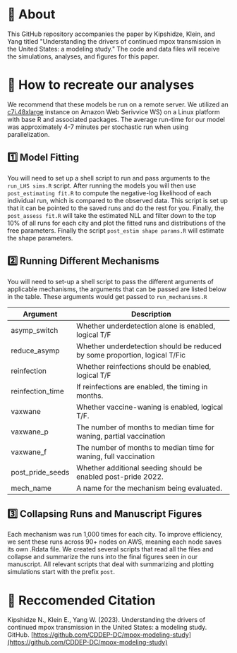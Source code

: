 # 📍 About
This GitHub repository accompanies the paper by Kipshidze, Klein, and Yang titled "Understanding the drivers of continued mpox transmission in the United States: a modeling study." The code and data files will receive the simulations, analyses, and figures for this paper.

# 📌 How to recreate our analyses
We recommend that these models be run on a remote server. We utilized an [c7i.48xlarge](https://aws.amazon.com/ec2/instance-types/c7i/) instance on Amazon Web Serivvice WS) on a Linux platform with base R and associated packages. The average run-time for our model was approximately 4-7 minutes per stochastic run when using parallelization. 

## 1️⃣ Model Fitting
You will need to set up a shell script to run and pass arguments to the `run_LHS sims.R` script. After running the models you will then use `post_estimating fit.R` to compute the negative-log likelihood  of each individual run, which is compared to the observed data. This script is set up that it can be pointed to the saved runs and do the rest for you. Finally, the `post_assess fit.R` will take the estimated NLL and filter down to the top 10% of all runs for each city and plot the fitted runs and distributions of the free parameters. Finally the script `post_estim shape params.R` will estimate the shape parameters.

## 2️⃣ Running Different Mechanisms
You will need to set-up a shell script to pass the different arguments of applicable mechanisms, the arguments that can be passed are listed below in the table. These arguments would get passed to `run_mechanisms.R`

| Argument | Description |
| -- | -- | 
| asymp_switch | Whether underdetection alone is enabled, logical T/F |
| reduce_asymp | Whether underdetection should be reduced by some proportion, logical T/Fic| reduce_asymp_timing | If reduce_asymp is true, you will need to pass a timing when this reduction should be initiated. |
| reinfection | Whether reinfections should be enabled, logical T/F | 
| reinfection_time | If reinfections are enabled, the timing in months. |
| vaxwane | Whether vaccine-waning is enabled, logical T/F. |
| vaxwane_p | The number of months to median time for waning, partial vaccination |
| vaxwane_f | The number of months to median time for waning, full vaccination |
| post_pride_seeds | Whether additional seeding should be enabled post-pride 2022. |
| mech_name | A name for the mechanism being evaluated. | 

## 3️⃣ Collapsing Runs and Manuscript Figures
Each mechanism was run 1,000 times for each city. To improve efficiency, we sent these runs across 90+ nodes on AWS, meaning each node saves its own .Rdata file. We created several scripts that read all the files and collapse and summarize the runs into the final figures seen in our manuscript. All relevant scripts that deal with summarizing and plotting simulations start with the prefix `post`.

# 📝 Reccomended Citation
Kipshidze N., Klein E., Yang W. (2023). Understanding the drivers of continued mpox transmission in the United States: a modeling study. GitHub. [https://github.com/CDDEP-DC/mpox-modeling-study](https://github.com/CDDEP-DC/mpox-modeling-study)
